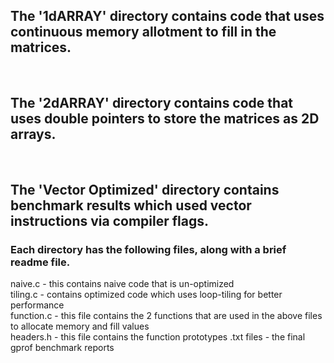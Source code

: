 ## The '1dARRAY' directory contains code that uses continuous memory allotment to fill in the matrices. 
<br/>

## The '2dARRAY' directory contains code that uses double pointers to store the matrices as 2D arrays.
<br/>

## The 'Vector Optimized' directory contains benchmark results which used vector instructions via compiler flags. <br/>

### Each directory has the following files, along with a brief readme file. 
naive.c - this contains naive code that is un-optimized<br/>
tiling.c - contains optimized code which uses loop-tiling for better performance<br/>
function.c - this file contains the 2 functions that are used in the above files to allocate memory and fill values<br/>
headers.h - this file contains the function prototypes
.txt files - the final gprof benchmark reports
